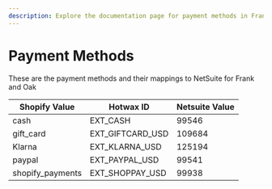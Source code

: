 ```yaml
---
description: Explore the documentation page for payment methods in Frank and Oak.
---
```


# Payment Methods

These are the payment methods and their mappings to NetSuite for Frank and Oak

| Shopify Value           | Hotwax ID       | Netsuite Value |
|----------------------|--------------------|--------------------|
| cash                 | EXT_CASH          | 99546             |
| gift_card            | EXT_GIFTCARD_USD  | 109684              |
| Klarna               | EXT_KLARNA_USD    | 125194              |
| paypal               | EXT_PAYPAL_USD    | 99541              |
| shopify_payments     | EXT_SHOPPAY_USD   | 99938              |
